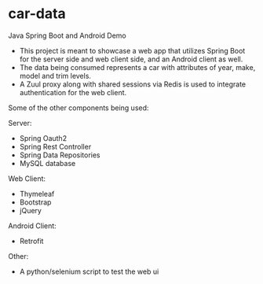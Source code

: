 # car-data
Java Spring Boot and Android Demo

- This project is meant to showcase a web app that utilizes Spring Boot for the server side and web client side, and an Android client as well.
- The data being consumed represents a car with attributes of year, make, model and trim levels.
- A Zuul proxy along with shared sessions via Redis is used to integrate authentication for the web client.

Some of the other components being used:

Server:
- Spring Oauth2
- Spring Rest Controller
- Spring Data Repositories
- MySQL database

Web Client:
- Thymeleaf
- Bootstrap
- jQuery

Android Client:
- Retrofit

Other:
- A python/selenium script to test the web ui
